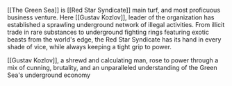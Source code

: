 [[The Green Sea]] is [[Red Star Syndicate]] main turf, and most proficuous business venture. Here [[Gustav Kozlov]], leader of the organization has established a sprawling underground network of illegal activities. From illicit trade in rare substances to underground fighting rings featuring exotic beasts from the world's edge, the Red Star Syndicate has its hand in every shade of vice, while always keeping a tight grip to power.

[[Gustav Kozlov]], a shrewd and calculating man, rose to power through a mix of cunning, brutality, and an unparalleled understanding of the Green Sea's underground economy  
